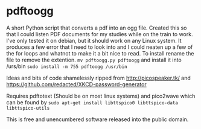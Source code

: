 pdftoogg
========

A short Python script that converts a pdf into an ogg file. Created this so that I could listen PDF documents for my studies while on the train to work. I've only tested it on debian, but it should work on any Linux system. It produces a few error that I need to look into and I could neaten up a few of the for loops and whatnot to make it a bit nice to read.
To install rename the file to remove the extention.
```mv pdftoogg.py pdftoogg``` and install it into /urs/bin 
```sudo install -m 755 pdftoogg /usr/bin```


Ideas and bits of code shamelessly ripped from http://picospeaker.tk/ and https://github.com/redacted/XKCD-password-generator

Requires pdftotext (Should be on most linux systems) and pico2wave which can be found by ```sudo apt-get install libttspico0 libttspico-data libttspico-utils```

This is free and unencumbered software released into the public domain.
